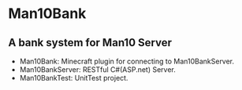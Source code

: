 # Man10Bank
## A bank system for Man10 Server

- Man10Bank: Minecraft plugin for connecting to Man10BankServer.
- Man10BankServer: RESTful C#(ASP.net) Server.
- Man10BankTest: UnitTest project.
